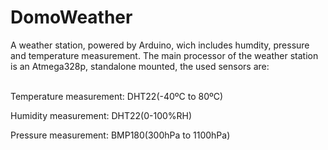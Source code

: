 # DomoWeather
A weather station, powered by Arduino, wich includes humdity, pressure and temperature measurement.
The main processor of the weather station is an Atmega328p, standalone mounted, the used sensors are:

<br> Temperature measurement: DHT22(-40ºC to 80ºC) <br>

Humidity measurement: DHT22(0-100%RH) 

Pressure measurement: BMP180(300hPa to 1100hPa) 
